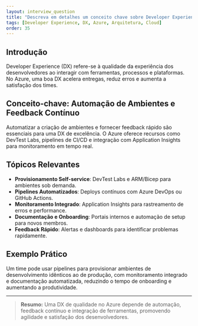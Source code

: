```yaml
---
layout: interview_question
title: "Descreva em detalhes um conceito chave sobre Developer Experience relevante para arquitetura no Azure"
tags: [Developer Experience, DX, Azure, Arquitetura, Cloud]
order: 35
---
```


## Introdução

Developer Experience (DX) refere-se à qualidade da experiência dos desenvolvedores ao interagir com ferramentas, processos e plataformas. No Azure, uma boa DX acelera entregas, reduz erros e aumenta a satisfação dos times.

## Conceito-chave: Automação de Ambientes e Feedback Contínuo

Automatizar a criação de ambientes e fornecer feedback rápido são essenciais para uma DX de excelência. O Azure oferece recursos como DevTest Labs, pipelines de CI/CD e integração com Application Insights para monitoramento em tempo real.

## Tópicos Relevantes

- **Provisionamento Self-service**: DevTest Labs e ARM/Bicep para ambientes sob demanda.
- **Pipelines Automatizados**: Deploys contínuos com Azure DevOps ou GitHub Actions.
- **Monitoramento Integrado**: Application Insights para rastreamento de erros e performance.
- **Documentação e Onboarding**: Portais internos e automação de setup para novos membros.
- **Feedback Rápido**: Alertas e dashboards para identificar problemas rapidamente.

## Exemplo Prático

Um time pode usar pipelines para provisionar ambientes de desenvolvimento idênticos ao de produção, com monitoramento integrado e documentação automatizada, reduzindo o tempo de onboarding e aumentando a produtividade.

---

> **Resumo:** Uma DX de qualidade no Azure depende de automação, feedback contínuo e integração de ferramentas, promovendo agilidade e satisfação dos desenvolvedores.
